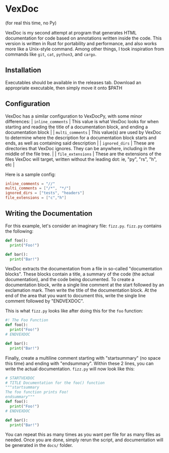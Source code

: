 # VexDoc

(for real this time, no Py)

VexDoc is my second attempt at program that generates HTML documentation for code based on annotations written inside the code.
This version is written in Rust for portability and performance, and also works more like a Unix-style command.
Among other things, I took inspiration from commands like `git`, `cat`, `python3`, and `cargo`.

## Installation

Executables should be available in the releases tab.
Download an appropriate executable, then simply move it onto $PATH

## Configuration

VexDoc has a similar configuration to VexDocPy, with some minor differences:
| `inline_comments` | This value is what VexDoc looks for when starting and reading the title of a documentation block, and ending a documentation block |
| `multi_comments` | This value(s) are used by VexDoc to determine where the description for a documentation block starts and ends, as well as containing said description |
| `ignored_dirs`   | These are directories that VexDoc ignores. They can be anywhere, including in the middle of the file tree. |
| `file_extensions` | These are the extensions of the files VexDoc will target, written without the leading dot: ie, "py", "rs", "h", etc |

Here is a sample config:
```toml
inline_comments = "//"
multi_comments = ["/*", "*/"]
ignored_dirs = ["tests", "headers"]
file_extensions = ["c","h"]
```

## Writing the Documentation

For this example, let's consider an imaginary file: `fizz.py`.
`fizz.py` contains the following:
```python
def foo():
  print("Foo!")

def bar():
  print("Bar!")
```

VexDoc extracts the documentation from a file in so-called "documentation blocks".
These blocks contain a title, a summary of the code (the actual documentation), and the code being documented.
To create a documentation block, write a single line comment at the start followed by an exclamation mark.
Then write the title of the documentation block.
At the end of the area that you want to document this, write the single line comment followed by "ENDVEXDOC".

This is what `fizz.py` looks like after doing this for the `foo` function:
```python
#! The Foo Function
def foo():
  print("Foo!")
# ENDVEXDOC

def bar():
  print("Bar!")
```

Finally, create a multiline comment starting with "startsummary" (no space this time) and ending with "endsummary". 
Within these 2 lines, you can write the actual documentation.
`fizz.py` will now look like this:
```python
# STARTVEXDOC
# TITLE Documentation for the foo() function
"""startsummary
The foo function prints Foo!
endsummary"""
def foo():
  print("Foo!")
# ENDVEXDOC

def bar():
  print("Bar!")
```

You can repeat this as many times as you want per file for as many files as needed.
Once you are done, simply rerun the script, and documentation will be generated in the `docs/` folder.
